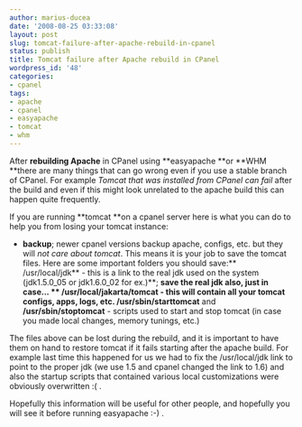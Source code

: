 ```yaml
---
author: marius-ducea
date: '2008-08-25 03:33:08'
layout: post
slug: tomcat-failure-after-apache-rebuild-in-cpanel
status: publish
title: Tomcat failure after Apache rebuild in CPanel
wordpress_id: '48'
categories:
- cpanel
tags:
- apache
- cpanel
- easyapache
- tomcat
- whm
---
```


After **rebuilding Apache** in CPanel using **easyapache **or **WHM **there are many things that can go wrong even if you use a stable branch of CPanel. For example _Tomcat that was installed from CPanel can fail_ after the build and even if this might look unrelated to the apache build this can happen quite frequently.

If you are running **tomcat **on a cpanel server here is what you can do to help you from losing your tomcat instance:



	
  * **backup**; newer cpanel versions backup apache, configs, etc. but they will _not care about tomcat_. This means it is your job to save the tomcat files. Here are some important folders you should save:**
/usr/local/jdk** - this is a link to the real jdk used on the system (jdk1.5.0_05 or jdk1.6.0_02 for ex.)**; **save the real jdk also, just in case...
** /usr/local/jakarta/tomcat **- this will contain all your tomcat configs, apps, logs, etc.**
/usr/sbin/starttomcat** and **/usr/sbin/stoptomcat** - scripts used to start and stop tomcat (in case you made local changes, memory tunings, etc.)


The files above can be lost during the rebuild, and it is important to have them on hand to restore tomcat if it fails starting after the apache build. For example last time this happened for us we had to fix the /usr/local/jdk link to point to the proper jdk (we use 1.5 and cpanel changed the link to 1.6) and also the startup scripts that contained various local customizations were obviously overwritten :( .

Hopefully this information will be useful for other people, and hopefully you will see it before running easyapache :-) .
